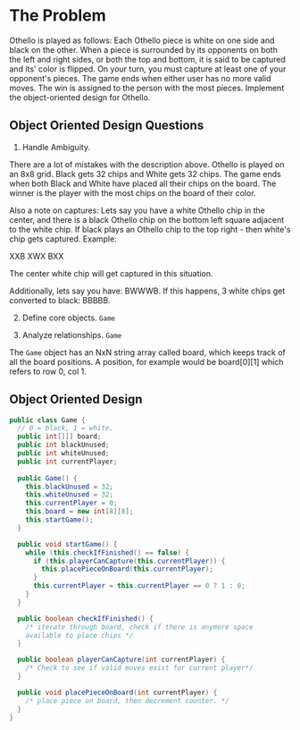 # The Problem
Othello is played as follows: Each Othello piece is white on one side and black on the other. When a piece is surrounded by its opponents on both the left and right sides, or both the top and bottom, it is said to be captured and its' color is flipped. On your turn, you must capture at least one of your opponent's pieces. The game ends when either user has no more valid moves. The win is assigned to the person with the most pieces. Implement the object-oriented design for Othello. 

## Object Oriented Design Questions
1. Handle Ambiguity. 

There are a lot of mistakes with the description above. Othello is played on an 8x8 grid. Black gets 32 chips and White gets 32 chips. The game ends when both Black and White have placed all their chips on the board. The winner is the player with the most chips on the board of their color. 

Also a note on captures: Lets say you have a white Othello chip 
in the center, and there is a black Othello chip on the bottom left square adjacent to the white chip. If black plays an Othello chip to the top right - then white's chip gets captured. Example:

XXB
XWX
BXX

The center white chip will get captured in this situation. 

Additionally, lets say you have: BWWWB. If this happens, 3
white chips get converted to black: BBBBB. 

2. Define core objects.
```Game```

3. Analyze relationships.
```Game```

The ```Game``` object has an NxN string array called board, which keeps track of all the board positions. A position, for example
would be board[0][1] which refers to row 0, col 1. 


## Object Oriented Design
```java
public class Game {
  // 0 = black, 1 = white. 
  public int[][] board; 
  public int blackUnused;
  public int whiteUnused;
  public int currentPlayer;
  
  public Game() {
    this.blackUnused = 32;
    this.whiteUnused = 32;
    this.currentPlayer = 0;
    this.board = new int[8][8];
    this.startGame();
  }

  public void startGame() {
    while (this.checkIfFinished() == false) {
      if (this.playerCanCapture(this.currentPlayer)) {
        this.placePieceOnBoard(this.currentPlayer);
      }
      this.currentPlayer = this.currentPlayer == 0 ? 1 : 0;
    }
  }

  public boolean checkIfFinished() {
    /* iterate through board, check if there is anymore space 
    available to place chips */
  }

  public boolean playerCanCapture(int currentPlayer) {
    /* Check to see if valid moves exist for current player*/
  }

  public void placePieceOnBoard(int currentPlayer) {
    /* place piece on board, then decrement counter. */ 
  }
}

```